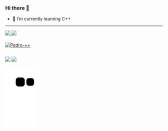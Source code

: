 ### Hi there 👋

- 🌱 I’m currently learning C++

---


  <tr>
    
   <td>
  <a href="https://github.com/PedroVian9">
  <img height="180em" src="https://github-readme-stats.vercel.app/api?username=pedrovian9&show_icons=true&theme=dark&include_all_commits=true&count_private=true"/>
   </td>

   <td>
  <img height="180em" src="https://github-readme-stats.vercel.app/api/top-langs/?username=pedrovian9&layout=compact&langs_count=16&theme=dark"/>
   </td>
   
   </tr>
   



    
<div style="display: inline_block"><br>


  
  <img align="center" alt="Pedro-++" height="30" width="40" src="https://cdn.jsdelivr.net/gh/devicons/devicon/icons/cplusplus/cplusplus-original.svg" />         
</div>
  
  ##
 
<div> 
  <a href="https://www.instagram.com/pedro_vian9/" target="_blank"><img src="https://img.shields.io/badge/-Instagram-%23E4405F?style=for-the-badge&logo=instagram&logoColor=white" target="_blank"></a>
  <a href="https://www.linkedin.com/in/pedro-viana-b359a2263" target="_blank"><img src="https://img.shields.io/badge/-LinkedIn-%230077B5?style=for-the-badge&logo=linkedin&logoColor=white" target="_blank"></a> 
 
  ![Snake animation](https://github.com/rafaballerini/rafaballerini/blob/output/github-contribution-grid-snake.svg)
 
</div>
